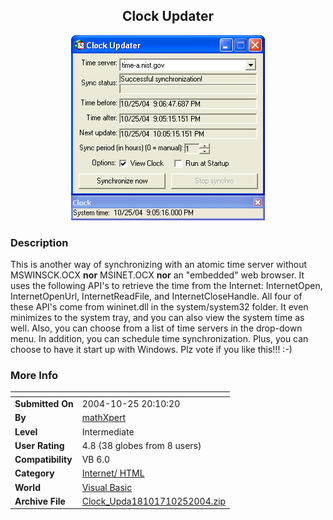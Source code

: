 ﻿<div align="center">

## Clock Updater

<img src="PIC20041025221675382.gif">
</div>

### Description

This is another way of synchronizing with an atomic time server without MSWINSCK.OCX **nor** MSINET.OCX **nor** an "embedded" web browser. It uses the following API's to retrieve the time from the Internet: InternetOpen, InternetOpenUrl, InternetReadFile, and InternetCloseHandle. All four of these API's come from wininet.dll in the system/system32 folder. It even minimizes to the system tray, and you can also view the system time as well. Also, you can choose from a list of time servers in the drop-down menu. In addition, you can schedule time synchronization. Plus, you can choose to have it start up with Windows. Plz vote if you like this!!! :-)
 
### More Info
 


<span>             |<span>
---                |---
**Submitted On**   |2004-10-25 20:10:20
**By**             |[mathXpert](https://github.com/Planet-Source-Code/PSCIndex/blob/master/ByAuthor/mathxpert.md)
**Level**          |Intermediate
**User Rating**    |4.8 (38 globes from 8 users)
**Compatibility**  |VB 6\.0
**Category**       |[Internet/ HTML](https://github.com/Planet-Source-Code/PSCIndex/blob/master/ByCategory/internet-html__1-34.md)
**World**          |[Visual Basic](https://github.com/Planet-Source-Code/PSCIndex/blob/master/ByWorld/visual-basic.md)
**Archive File**   |[Clock\_Upda18101710252004\.zip](https://github.com/Planet-Source-Code/mathxpert-clock-updater__1-56927/archive/master.zip)








